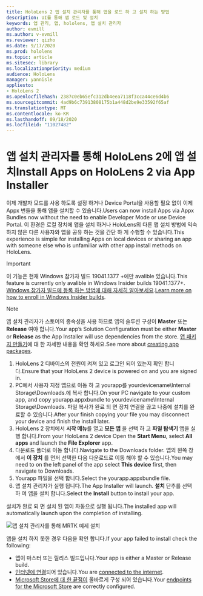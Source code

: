 ```yaml
---
title: HoloLens 2 앱 설치 관리자를 통해 앱을 로드 하 고 설치 하는 방법
description: UI를 통해 앱 로드 및 설치
keywords: 앱 관리, 앱, hololens, 앱 설치 관리자
author: evmill
ms.author: v-evmill
ms.reviewer: qizho
ms.date: 9/17/2020
ms.prod: hololens
ms.topic: article
ms.sitesec: library
ms.localizationpriority: medium
audience: HoloLens
manager: yannisle
appliesto:
- HoloLens 2
ms.openlocfilehash: 2387c0eb65efc312db4eea7118f3cca44ce6d4b6
ms.sourcegitcommit: 4ad9b6c73913808175b1a448d2be9e33592f65af
ms.translationtype: MT
ms.contentlocale: ko-KR
ms.lasthandoff: 09/18/2020
ms.locfileid: "11027482"
---
```

# <span data-ttu-id="4000d-104">앱 설치 관리자를 통해 HoloLens 2에 앱 설치</span><span class="sxs-lookup"><span data-stu-id="4000d-104">Install Apps on HoloLens 2 via App Installer</span></span>

<span data-ttu-id="4000d-105">이제 개발자 모드를 사용 하도록 설정 하거나 Device Portal을 사용할 필요 없이 이제 Appx 번들을 통해 앱을 설치할 수 있습니다.</span><span class="sxs-lookup"><span data-stu-id="4000d-105">Users can now install Apps via Appx Bundles now without the need to enable Developer Mode or use Device Portal.</span></span> <span data-ttu-id="4000d-106">이 환경은 로컬 장치에 앱을 설치 하거나 HoloLens의 다른 앱 설치 방법에 익숙하지 않은 다른 사용자와 앱을 공유 하는 것을 간단 하 게 수행할 수 있습니다.</span><span class="sxs-lookup"><span data-stu-id="4000d-106">This experience is simple for installing Apps on local devices or sharing an app with someone else who is unfamiliar with other app install methods on HoloLens.</span></span> 

> [!IMPORTANT]
> <span data-ttu-id="4000d-107">이 기능은 현재 Windows 참가자 빌드 19041.1377 +에만 avalible 있습니다.</span><span class="sxs-lookup"><span data-stu-id="4000d-107">This feature is currently only avalible in Windows Insider builds 19041.1377+.</span></span> <span data-ttu-id="4000d-108">[Windows 참가자 빌드에 등록 하는 방법에 대해 자세히 알아보세요](hololens-insider.md).</span><span class="sxs-lookup"><span data-stu-id="4000d-108">[Learn more on how to enroll in Windows Insider builds](hololens-insider.md).</span></span>

> [!NOTE]
> <span data-ttu-id="4000d-109">앱 설치 관리자가 스토어의 종속성을 사용 하므로 앱의 솔루션 구성이 **Master** 또는 **Release** 여야 합니다.</span><span class="sxs-lookup"><span data-stu-id="4000d-109">Your app’s Solution Configuration must be either **Master** or **Release** as the App Installer will use dependencies from the store.</span></span> <span data-ttu-id="4000d-110">[앱 패키지 만들기](https://docs.microsoft.com/windows/msix/app-installer/create-appinstallerfile-vs)에 대 한 자세한 내용을 확인 하세요.</span><span class="sxs-lookup"><span data-stu-id="4000d-110">See more about [creating app packages](https://docs.microsoft.com/windows/msix/app-installer/create-appinstallerfile-vs).</span></span>

1.  <span data-ttu-id="4000d-111">HoloLens 2 디바이스의 전원이 켜져 있고 로그인 되어 있는지 확인 합니다.</span><span class="sxs-lookup"><span data-stu-id="4000d-111">Ensure that your HoloLens 2 device is powered on and you are signed in.</span></span>
1.  <span data-ttu-id="4000d-112">PC에서 사용자 지정 앱으로 이동 하 고 yourapp를 yourdevicename\Internal Storage\Downloads.에 복사 합니다.</span><span class="sxs-lookup"><span data-stu-id="4000d-112">On your PC navigate to your custom app, and copy yourapp.appxbundle to yourdevicename\Internal Storage\Downloads.</span></span> 
    <span data-ttu-id="4000d-113">파일 복사가 완료 되 면 장치 연결을 끊고 나중에 설치를 완료할 수 있습니다.</span><span class="sxs-lookup"><span data-stu-id="4000d-113">After your finish copying your file you may disconnect your device and finish the install later.</span></span>
1.  <span data-ttu-id="4000d-114">HoloLens 2 장치에서 **시작 메뉴**를 열고 **모든 앱** 을 선택 하 고 **파일 탐색기** 앱을 실행 합니다.</span><span class="sxs-lookup"><span data-stu-id="4000d-114">From your HoloLens 2 device Open the **Start Menu**, select **All apps** and launch the **File Explorer** app.</span></span>
1.  <span data-ttu-id="4000d-115">다운로드 폴더로 이동 합니다.</span><span class="sxs-lookup"><span data-stu-id="4000d-115">Navigate to the Downloads folder.</span></span> <span data-ttu-id="4000d-116">앱의 왼쪽 창에서 **이 장치** 를 먼저 선택한 다음 다운로드로 이동 해야 할 수 있습니다.</span><span class="sxs-lookup"><span data-stu-id="4000d-116">You may need to on the left panel of the app select **This device** first, then navigate to Downloads.</span></span>
1.  <span data-ttu-id="4000d-117">Yourapp 파일을 선택 합니다.</span><span class="sxs-lookup"><span data-stu-id="4000d-117">Select the yourapp.appxbundle file.</span></span> 
1.  <span data-ttu-id="4000d-118">앱 설치 관리자가 실행 됩니다.</span><span class="sxs-lookup"><span data-stu-id="4000d-118">The App Installer will launch.</span></span> <span data-ttu-id="4000d-119">**설치** 단추를 선택 하 여 앱을 설치 합니다.</span><span class="sxs-lookup"><span data-stu-id="4000d-119">Select the **Install** button to install your app.</span></span> 

<span data-ttu-id="4000d-120">설치가 완료 되 면 설치 된 앱이 자동으로 실행 됩니다.</span><span class="sxs-lookup"><span data-stu-id="4000d-120">The installed app will automatically launch upon the completion of installing.</span></span> 

![앱 설치 관리자를 통해 MRTK 예제 설치](images/hololens-app-installer-picture.jpg)

<span data-ttu-id="4000d-122">앱을 설치 하지 못한 경우 다음을 확인 합니다.</span><span class="sxs-lookup"><span data-stu-id="4000d-122">If your app failed to install check the following:</span></span>
-   <span data-ttu-id="4000d-123">앱이 마스터 또는 릴리스 빌드입니다.</span><span class="sxs-lookup"><span data-stu-id="4000d-123">Your app is either a Master or Release build.</span></span>
-   <span data-ttu-id="4000d-124">[인터넷에 연결](hololens-network.md)되어 있습니다.</span><span class="sxs-lookup"><span data-stu-id="4000d-124">You are [connected to the internet](hololens-network.md).</span></span>
-   <span data-ttu-id="4000d-125">[Microsoft Store에 대 한 끝점이](hololens-offline.md) 올바르게 구성 되어 있습니다.</span><span class="sxs-lookup"><span data-stu-id="4000d-125">Your [endpoints for the Microsoft Store](hololens-offline.md) are correctly configured.</span></span>  
